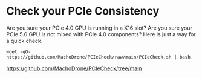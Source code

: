 # Check your PCIe Consistency
Are you sure your PCIe 4.0 GPU is running in a X16 slot?
Are you sure your PCIe 5.0 GPU is not mixed with PCIe 4.0 components?
Here is just a way for a quick check.

```wget -qO- https://github.com/MachoDrone/PCIeCheck/raw/main/PCIeCheck.sh | bash```

https://github.com/MachoDrone/PCIeCheck/tree/main
